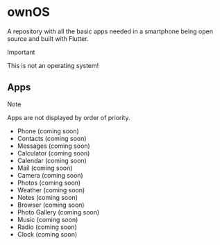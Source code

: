 # ownOS
A repository with all the basic apps needed in a smartphone being open source and built with Flutter.

> [!IMPORTANT]  
> This is not an operating system!

## Apps
> [!NOTE]  
> Apps are not displayed by order of priority.

- Phone (coming soon)
- Contacts (coming soon)
- Messages (coming soon)
- Calculator (coming soon)
- Calendar (coming soon)
- Mail (coming soon)
- Camera (coming soon)
- Photos (coming soon)
- Weather (coming soon)
- Notes (coming soon)
- Browser (coming soon)
- Photo Gallery (coming soon)
- Music (coming soon)
- Radio (coming soon)
- Clock (coming soon)
